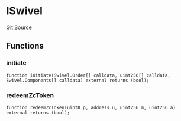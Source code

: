 # ISwivel
[Git Source](https://github.com/Swivel-Finance/illuminate/blob/756f41d3de7041d0b83523598284cee2b14c535e/src/interfaces/ISwivel.sol)


## Functions
### initiate


```solidity
function initiate(Swivel.Order[] calldata, uint256[] calldata, Swivel.Components[] calldata) external returns (bool);
```

### redeemZcToken


```solidity
function redeemZcToken(uint8 p, address u, uint256 m, uint256 a) external returns (bool);
```

